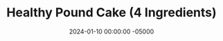 ---
layout: post
title:  "Healthy Pound Cake (4 Ingredients)"
date:   2024-01-10 00:00:00 -05000
categories: 
- Recipes
- Meme Recipes
permalink: /recipes/pound-cake
image: /assets/Food/Meme/Pound/pound-cover.jpg
ing: newlbcake-ing
facts: newlbcake-facts
Prep: 10
Rest: 
Cook: 60
Source1: 
Source2: 
tags: 
- lb
- pound cake
- chickpea
- garbanzo bean
- almond
- almond flour
- almond meal
- banana
- mashed banana
- blend
- food processor
- yogurt
- plain nonfat greek yogurt
- bean cake
- breakfast
- gluten free
- one pound
- 1 pound
Description: A traditional pound cake is made with a pound each of eggs, sugar, butter, and flour; that's it. I wanted to create a healthier version with equal parts of 4 ingredients, so I came up with this. I made this as a joke, but it works wells as a 4 ingredient healthy cake.
Instructions: 
- Preheat your oven to 350F, and line 2 9x5" bread pans with parchment paper (only 1 if doing a 1/4 batch). Lightly spray the paper with oil<br><br>

- In a food processor, blend together all 4 ingredients (drained and rinsed chickpeas, peanuts, yogurt, and bananas) until everything is smooth<br><br>
- <center><img src="/assets/Food/Meme/Pound/pound-2.jpg" alt="" class="instruction-image"></center><br>

- Optionally, add in some additional flavors. I went with a little salt and vanilla extract, but you can also add cinnamon or any other extract you have. Add a little maple syrup if you like it sweeter<br><br>

- Evenly split the batter across the 2 pans. For a 1/4 batch, you'll only need 1 pan<br><br>
- <center><img src="/assets/Food/Meme/Pound/pound-4.jpg" alt="" class="instruction-image"></center><br>

- Bake in a preheated 350F oven for about 45 minutes (uncovered), or until a toothpick comes out almost clean, and the internal temperature is around 200F. For a 1/4 batch, it should take about 30 minutes, uncovered<br><br>

- Transfer to a wire rack to cool completely. Slice the loaves, and store in the fridge or freezer
---